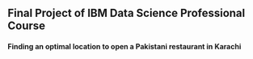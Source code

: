 ## Final Project of IBM Data Science **Professional** Course
#### Finding an optimal location to open a Pakistani restaurant in Karachi
